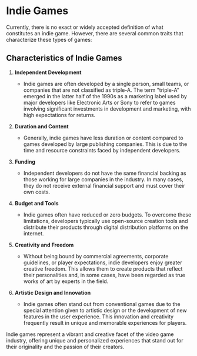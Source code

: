 # Indie Games

Currently, there is no exact or widely accepted definition of what constitutes an indie game. However, there are several common traits that characterize these types of games:


## Characteristics of Indie Games

1. **Independent Development**
   - Indie games are often developed by a single person, small teams, or companies that are not classified as triple-A. The term "triple-A" emerged in the latter half of the 1990s as a marketing label used by major developers like Electronic Arts or Sony to refer to games involving significant investments in development and marketing, with high expectations for returns.

2. **Duration and Content**
   - Generally, indie games have less duration or content compared to games developed by large publishing companies. This is due to the time and resource constraints faced by independent developers.

3. **Funding**
   - Independent developers do not have the same financial backing as those working for large companies in the industry. In many cases, they do not receive external financial support and must cover their own costs.

4. **Budget and Tools**
   - Indie games often have reduced or zero budgets. To overcome these limitations, developers typically use open-source creation tools and distribute their products through digital distribution platforms on the internet.

5. **Creativity and Freedom**
   - Without being bound by commercial agreements, corporate guidelines, or player expectations, indie developers enjoy greater creative freedom. This allows them to create products that reflect their personalities and, in some cases, have been regarded as true works of art by experts in the field.

6. **Artistic Design and Innovation**
   - Indie games often stand out from conventional games due to the special attention given to artistic design or the development of new features in the user experience. This innovation and creativity frequently result in unique and memorable experiences for players.

Indie games represent a vibrant and creative facet of the video game industry, offering unique and personalized experiences that stand out for their originality and the passion of their creators.

